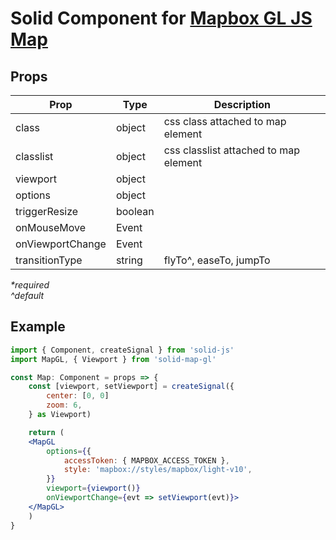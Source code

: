 # Solid Component for [Mapbox GL JS Map](https://docs.mapbox.com/mapbox-gl-js/api/map/#map-parameters)

## Props

| Prop             | Type    | Description                           |
| ---------------- | ------- | ------------------------------------- |
| class            | object  | css class attached to map element     |
| classlist        | object  | css classlist attached to map element |
| viewport         | object  |                                       |
| options          | object  |                                       |
| triggerResize    | boolean |                                       |
| onMouseMove      | Event   |                                       |
| onViewportChange | Event   |                                       |
| transitionType   | string  | flyTo^, easeTo, jumpTo                |

_\*required_<br>
_\^default_

## Example

```jsx
import { Component, createSignal } from 'solid-js'
import MapGL, { Viewport } from 'solid-map-gl'

const Map: Component = props => {
    const [viewport, setViewport] = createSignal({
        center: [0, 0]
        zoom: 6,
    } as Viewport)

    return (
    <MapGL
        options={{
            accessToken: { MAPBOX_ACCESS_TOKEN },
            style: 'mapbox://styles/mapbox/light-v10',
        }}
        viewport={viewport()}
        onViewportChange={evt => setViewport(evt)}>
    </MapGL>
    )
}
```

